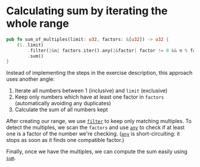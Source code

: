 # Calculating sum by iterating the whole range

```rust
pub fn sum_of_multiples(limit: u32, factors: &[u32]) -> u32 {
    (1..limit)
        .filter(|&n| factors.iter().any(|&factor| factor != 0 && n % factor == 0))
        .sum()
}
```

Instead of implementing the steps in the exercise description, this approach uses another angle:

1. Iterate all numbers between 1 (inclusive) and `limit` (exclusive)
2. Keep only numbers which have at least one factor in `factors` (automatically avoiding any duplicates)
3. Calculate the sum of all numbers kept

After creating our range, we use [`filter`][iterator-filter] to keep only matching multiples.
To detect the multiples, we scan the `factors` and use [`any`][iterator-any] to check if at least one is a factor of the number we're checking.
([`any`][iterator-any] is short-circuiting: it stops as soon as it finds one compatible factor.)

Finally, once we have the multiples, we can compute the sum easily using [`sum`][iterator-sum].

[iterator-filter]: https://doc.rust-lang.org/std/iter/trait.Iterator.html#method.filter
[iterator-any]: https://doc.rust-lang.org/std/iter/trait.Iterator.html#method.any
[iterator-sum]: https://doc.rust-lang.org/std/iter/trait.Iterator.html#method.sum
